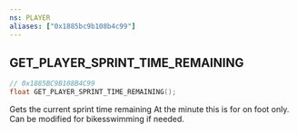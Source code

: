 ```yaml
---
ns: PLAYER
aliases: ["0x1885bc9b108b4c99"]
---
```

## GET_PLAYER_SPRINT_TIME_REMAINING

```c
// 0x1885BC9B108B4C99
float GET_PLAYER_SPRINT_TIME_REMAINING();
```

Gets the current sprint time remaining At the minute this is for on foot only. Can be modified for bikesswimming if needed.

